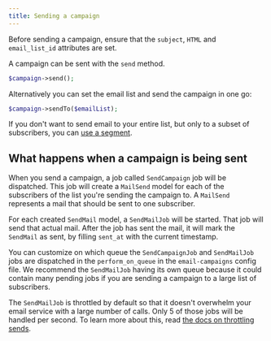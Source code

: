 ```yaml
---
title: Sending a campaign
---
```


Before sending a campaign, ensure that the `subject`, `HTML` and `email_list_id` attributes are set.

A campaign can be sent with the `send` method.

```php
$campaign->send();
```

Alternatively you can set the email list and send the campaign in one go:

```php
$campaign->sendTo($emailList);
```

If you don't want to send email to your entire list, but only to a subset of subscribers, you can [use a segment](/docs/laravel-mailcoach/v5/campaigns/segmenting-lists).

## What happens when a campaign is being sent

When you send a campaign, a job called `SendCampaign` job will be dispatched. This job will create a `MailSend` model for each of the subscribers of the list you're sending the campaign to. A `MailSend` represents a mail that should be sent to one subscriber.

For each created `SendMail` model, a `SendMailJob` will be started. That job will send that actual mail. After the job has sent the mail, it will mark the `SendMail` as sent, by filling `sent_at` with the current timestamp.

 You can customize on which queue the `SendCampaignJob` and `SendMailJob` jobs are dispatched in the `perform_on_queue` in the `email-campaigns` config file. We recommend the `SendMailJob` having its own queue because it could contain many pending jobs if you are sending a campaign to a large list of subscribers.

The `SendMailJob` is throttled by default so that it doesn't overwhelm your email service with a large number of calls. Only 5 of those jobs will be handled per second. To learn more about this, read [the docs on throttling sends](/docs/laravel-mailcoach/v5/advanced-usage-for-php-devs/throttling-sends).
